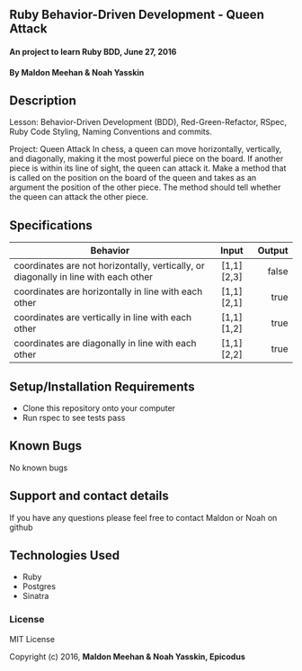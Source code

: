 ## Ruby Behavior-Driven Development - Queen Attack

#### An project to learn Ruby BDD, June 27, 2016

#### By Maldon Meehan & Noah Yasskin

## Description
Lesson: Behavior-Driven Development (BDD), Red-Green-Refactor, RSpec, Ruby Code Styling, Naming Conventions and commits.

Project: Queen Attack
In chess, a queen can move horizontally, vertically, and diagonally, making it the most powerful piece on the board. If another piece is within its line of sight, the queen can attack it. Make a method that is called on the position on the board of the queen and takes as an argument the position of the other piece. The method should tell whether the queen can attack the other piece.

## Specifications
| Behavior        | Input       | Output  |
| ------------- |:-------------:| -----:|
|   coordinates are not horizontally, vertically, or diagonally in line with each other   | [1,1] [2,3] | false  |
|   coordinates are horizontally in line with each other    | [1,1] [2,1] | true |
|   coordinates are vertically in line with each other      | [1,1] [1,2] | true |
|   coordinates are diagonally in line with each other      | [1,1] [2,2] | true |

## Setup/Installation Requirements

* Clone this repository onto your computer
* Run rspec to see tests pass

## Known Bugs
No known bugs

## Support and contact details

If you have any questions please feel free to contact Maldon or Noah on github

## Technologies Used

* Ruby
* Postgres
* Sinatra

### License

MIT License

Copyright (c) 2016, **Maldon Meehan & Noah Yasskin, Epicodus**
